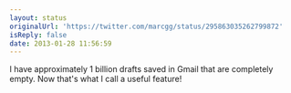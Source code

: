 ```yaml
---
layout: status
originalUrl: 'https://twitter.com/marcgg/status/295863035262799872'
isReply: false
date: 2013-01-28 11:56:59
---
```


I have approximately 1 billion drafts saved in Gmail that are completely empty. Now that's what I call a useful feature!

